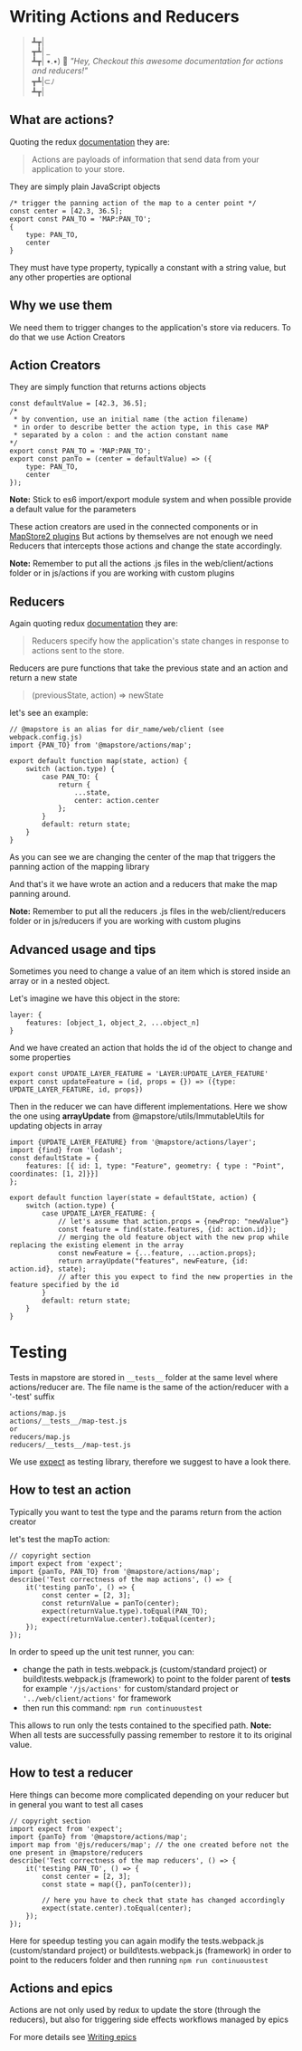# Writing Actions and Reducers

> ┻┳|  
> ┳┻| _  
> ┻┳| •.•) 💬 *"Hey, Checkout this awesome documentation for actions and reducers!"*  
> ┳┻|⊂ﾉ     
> ┻┳|  

## What are actions?
Quoting the redux [documentation](https://redux.js.org/basics/actions) they are:
> Actions are payloads of information that send data from your application to your store.

They are simply plain JavaScript objects
```
/* trigger the panning action of the map to a center point */
const center = [42.3, 36.5];
export const PAN_TO = 'MAP:PAN_TO';
{
    type: PAN_TO,
    center
}
```
They must have type property, typically a constant with a string value, but any other properties are optional

## Why we use them
We need them to trigger changes to the application's store via reducers.
To do that we use Action Creators

## Action Creators
They are simply function that returns actions objects
```
const defaultValue = [42.3, 36.5];
/*
 * by convention, use an initial name (the action filename)
 * in order to describe better the action type, in this case MAP
 * separated by a colon : and the action constant name
*/
export const PAN_TO = 'MAP:PAN_TO';
export const panTo = (center = defaultValue) => ({
    type: PAN_TO,
    center
});
```
**Note:** Stick to es6 import/export module system and when possible provide a default value for the parameters

These action creators are used in the connected components or in [MapStore2 plugins](../plugins-howto/#connectedsamplejsx-2)
But actions by themselves are not enough we need Reducers that intercepts those actions and change the state accordingly.

**Note:** Remember to put all the actions .js files in the web/client/actions folder or in js/actions if you are working with custom plugins

## Reducers

Again quoting redux [documentation](https://redux.js.org/basics/reducers) they are:
> Reducers specify how the application's state changes in response to actions sent to the store.

Reducers are pure functions that take the previous state and an action and return a new state
> (previousState, action) => newState

let's see an example:
```
// @mapstore is an alias for dir_name/web/client (see webpack.config.js)
import {PAN_TO} from '@mapstore/actions/map';

export default function map(state, action) {
    switch (action.type) {
        case PAN_TO: {
            return {
                ...state,
                center: action.center
            };
        }
        default: return state;
    }
}
```
As you can see we are changing the center of the map that triggers the panning action of the mapping library

And that's it we have wrote an action and a reducers that make the map panning around.

**Note:** Remember to put all the reducers .js files in the web/client/reducers folder or in js/reducers if you are working with custom plugins

## Advanced usage and tips
Sometimes you need to change a value of an item which is stored inside an array or in a nested object.

Let's imagine we have this object in the store:
```
layer: {
    features: [object_1, object_2, ...object_n]
}
```

And we have created an action that holds the id of the object to change and some properties
```
export const UPDATE_LAYER_FEATURE = 'LAYER:UPDATE_LAYER_FEATURE'
export const updateFeature = (id, props = {}) => ({type: UPDATE_LAYER_FEATURE, id, props})
```

Then in the reducer we can have different implementations.
Here we show the one using **arrayUpdate** from @mapstore/utils/ImmutableUtils for updating objects in array
```
import {UPDATE_LAYER_FEATURE} from '@mapstore/actions/layer';
import {find} from 'lodash';
const defaultState = {
    features: [{ id: 1, type: "Feature", geometry: { type : "Point", coordinates: [1, 2]}}]
};

export default function layer(state = defaultState, action) {
    switch (action.type) {
        case UPDATE_LAYER_FEATURE: {
            // let's assume that action.props = {newProp: "newValue"}
            const feature = find(state.features, {id: action.id});
            // merging the old feature object with the new prop while replacing the existing element in the array
            const newFeature = {...feature, ...action.props};
            return arrayUpdate("features", newFeature, {id: action.id}, state);
            // after this you expect to find the new properties in the feature specified by the id
        }
        default: return state;
    }
}
```

# Testing
Tests in mapstore are stored in `__tests__` folder at the same level where actions/reducer are.
The file name is the same of the action/reducer with a '-test' suffix
```
actions/map.js
actions/__tests__/map-test.js
or
reducers/map.js
reducers/__tests__/map-test.js
```

We use [expect](https://github.com/mjackson/expect) as testing library, therefore we suggest to have a look there.

## How to test an action
Typically you want to test the type and the params return from the action creator

let's test the mapTo action:
```
// copyright section
import expect from 'expect';
import {panTo, PAN_TO} from '@mapstore/actions/map';
describe('Test correctness of the map actions', () => {
    it('testing panTo', () => {
        const center = [2, 3];
        const returnValue = panTo(center);
        expect(returnValue.type).toEqual(PAN_TO);
        expect(returnValue.center).toEqual(center);
    });
});

```
In order to speed up the unit test runner, you can:

- change the path in tests.webpack.js (custom/standard project) or build\tests.webpack.js (framework) to point to the folder parent of __tests__
for example `'/js/actions'` for custom/standard project or `'../web/client/actions'` for framework
- then run this command:
`npm run continuoustest`

This allows to run only the tests contained to the specified path.
**Note:** When all tests are successfully passing remember to restore it to its original value.

## How to test a reducer
Here things can become more complicated depending on your reducer but in general you want to test all cases
```
// copyright section
import expect from 'expect';
import {panTo} from '@mapstore/actions/map';
import map from '@js/reducers/map'; // the one created before not the one present in @mapstore/reducers
describe('Test correctness of the map reducers', () => {
    it('testing PAN_TO', () => {
        const center = [2, 3];
        const state = map({}, panTo(center));

        // here you have to check that state has changed accordingly
        expect(state.center).toEqual(center);
    });
});
```

Here for speedup testing you can again modify the tests.webpack.js (custom/standard project) or build\tests.webpack.js (framework)
in order to point to the reducers folder and then running
`npm run continuoustest`

## Actions and epics
Actions are not only used by redux to update the store (through the reducers),
but also for triggering side effects workflows managed by epics

For more details see [Writing epics](../writing-epics)
